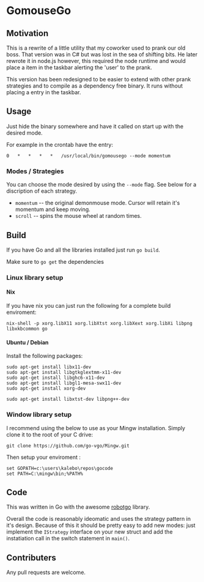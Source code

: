 # GomouseGo

## Motivation
This is a rewrite of a little utility that my coworker used to prank our old boss. That version was in C# but was lost in the sea of shifting bits. He later rewrote it in node.js however, this required the node runtime and would place a item in the taskbar alerting the 'user' to the prank.

This version has been redesigned to be easier to extend with other prank strategies and to compile as a dependency free binary. It runs without placing a entry in the taskbar.

## Usage
Just hide the binary somewhere and have it called on start up with the desired mode.

For example in the crontab have the entry:

```
0   *   *   *   *   /usr/local/bin/gomousego --mode momentum
```

### Modes / Strategies
You can choose the mode desired by using the `--mode` flag. See below for a discription of each strategy.

* `momentum` -- the original demonmouse mode. Cursor will retain it's momentum and keep moving.
* `scroll` -- spins the mouse wheel at random times.


## Build
If you have Go and all the libraries installed just run `go build`.

Make sure to `go get` the dependencies

### Linux library setup
#### Nix
If you have nix you can just run the following for a complete build enviroment: 

```
nix-shell -p xorg.libX11 xorg.libXtst xorg.libXext xorg.libXi libpng libxkbcommon go
```

#### Ubuntu / Debian
Install the following packages:

```
sudo apt-get install libx11-dev
sudo apt-get install libgtkglextmm-x11-dev
sudo apt-get install libghc6-x11-dev
sudo apt-get install libgl1-mesa-swx11-dev
sudo apt-get install xorg-dev

sudo apt-get install libxtst-dev libpng++-dev
``` 

### Window library setup
I recommend using the below to use as your Mingw installation. Simply clone it to the root of your C drive:

`git clone https://github.com/go-vgo/Mingw.git` 

Then setup your enviroment :
```
set GOPATH=c:\users\kalebo\repos\gocode
set PATH=C:\mingw\bin;%PATH%
```

## Code

This was written in Go with the awesome [robotgo](https://github.com/go-vgo/robotgo) library.

Overall the code is reasonably ideomatic and uses the strategy pattern in it's design. Because of this it should be pretty easy to add new modes: just implement the `IStrategy` interface on your new struct and add the instatiation call in the switch statement in `main()`.

## Contributers
Any pull requests are welcome.